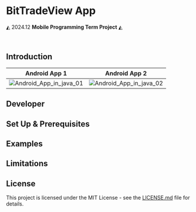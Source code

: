 # BitTradeView App

 ◭ 2024.12  **Mobile Programming Term Project**  ◭

 <br>

 ## **Introduction**

| Android App 1     | Android App 2     |
|--------------------|--------------------|
| ![Android_App_in_java_01](https://github.com/user-attachments/assets/dc93b9fe-b2dc-4ef8-810e-7a041219a966) | ![Android_App_in_java_02](https://github.com/user-attachments/assets/05e08325-19c0-414f-8556-008ec4e21a3b) |

 ## **Developer**

 ## **Set Up & Prerequisites**

 ## **Examples**

 ## **Limitations**

 ## **License**
This project is licensed under the MIT License - see the [LICENSE.md](LICENSE_FILE_LINK) file for details.

